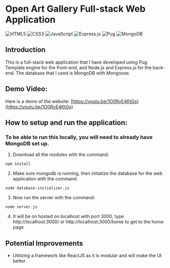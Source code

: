 # Open Art Gallery Full-stack Web Application
![HTML5](https://img.shields.io/badge/html5-%23E34F26.svg?style=for-the-badge&logo=html5&logoColor=white)
![CSS3](https://img.shields.io/badge/css3-%231572B6.svg?style=for-the-badge&logo=css3&logoColor=white)
![JavaScript](https://img.shields.io/badge/javascript-%23323330.svg?style=for-the-badge&logo=javascript&logoColor=%23F7DF1E)
![Express.js](https://img.shields.io/badge/express.js-%23404d59.svg?style=for-the-badge&logo=express&logoColor=%2361DAFB)
![Pug](https://img.shields.io/badge/Pug-FFF?style=for-the-badge&logo=pug&logoColor=A86454)
![MongoDB](https://img.shields.io/badge/MongoDB-%234ea94b.svg?style=for-the-badge&logo=mongodb&logoColor=white)

## Introduction
This is a full-stack web application that I have developed using Pug Template engine for the front-end, and Node.js and Express.js for the back-end. The database that I used is MongoDB with Mongoose.

## Demo Video:
Here is a demo of the website: [https://youtu.be/1O0RyE4KtGs](https://youtu.be/1O0RyE4KtGs)

## How to setup and run the application:
### To be able to run this locally, you will need to already have MongoDB set up.
1. Download all the modules with the command: 
```
npm install
```
2. Make sure mongodb is running, then initialize the database for the web application with
the command: 
```
node database-initializer.js
```
3. Now run the server with the command: 
```
node server.js
```
4. It will be on hosted on localhost with port 3000, type http://localhost:3000/ or
http://localhost:3000/home to get to the home page

## Potential Improvements
- Utilizing a framework like ReactJS as it is modular and will make the UI better.
